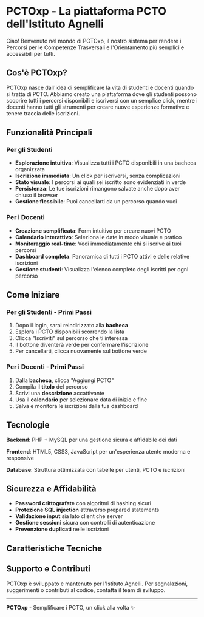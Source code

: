 # PCTOxp - La piattaforma PCTO dell'Istituto Agnelli

Ciao! Benvenuto nel mondo di PCTOxp, il nostro sistema per rendere i Percorsi per le Competenze Trasversali e l'Orientamento più semplici e accessibili per tutti.

## Cos'è PCTOxp?

PCTOxp nasce dall'idea di semplificare la vita di studenti e docenti quando si tratta di PCTO. Abbiamo creato una piattaforma dove gli studenti possono scoprire tutti i percorsi disponibili e iscriversi con un semplice click, mentre i docenti hanno tutti gli strumenti per creare nuove esperienze formative e tenere traccia delle iscrizioni.

## Funzionalità Principali

### Per gli Studenti
- **Esplorazione intuitiva**: Visualizza tutti i PCTO disponibili in una bacheca organizzata
- **Iscrizione immediata**: Un click per iscriversi, senza complicazioni
- **Stato visuale**: I percorsi ai quali sei iscritto sono evidenziati in verde
- **Persistenza**: Le tue iscrizioni rimangono salvate anche dopo aver chiuso il browser
- **Gestione flessibile**: Puoi cancellarti da un percorso quando vuoi

### Per i Docenti
- **Creazione semplificata**: Form intuitivo per creare nuovi PCTO
- **Calendario interattivo**: Seleziona le date in modo visuale e pratico
- **Monitoraggio real-time**: Vedi immediatamente chi si iscrive ai tuoi percorsi
- **Dashboard completa**: Panoramica di tutti i PCTO attivi e delle relative iscrizioni
- **Gestione studenti**: Visualizza l'elenco completo degli iscritti per ogni percorso

## Come Iniziare

### Per gli Studenti - Primi Passi
1. Dopo il login, sarai reindirizzato alla **bacheca**
2. Esplora i PCTO disponibili scorrendo la lista
3. Clicca "Iscriviti" sul percorso che ti interessa
4. Il bottone diventerà verde per confermare l'iscrizione
5. Per cancellarti, clicca nuovamente sul bottone verde

### Per i Docenti - Primi Passi
1. Dalla **bacheca**, clicca "Aggiungi PCTO"
2. Compila il **titolo** del percorso
3. Scrivi una **descrizione** accattivante
4. Usa il **calendario** per selezionare data di inizio e fine
5. Salva e monitora le iscrizioni dalla tua dashboard

## Tecnologie

**Backend**: PHP + MySQL per una gestione sicura e affidabile dei dati

**Frontend**: HTML5, CSS3, JavaScript per un'esperienza utente moderna e responsive

**Database**: Struttura ottimizzata con tabelle per utenti, PCTO e iscrizioni

## Sicurezza e Affidabilità

- **Password crittografate** con algoritmi di hashing sicuri
- **Protezione SQL injection** attraverso prepared statements
- **Validazione input** sia lato client che server
- **Gestione sessioni** sicura con controlli di autenticazione
- **Prevenzione duplicati** nelle iscrizioni

## Caratteristiche Tecniche

## Supporto e Contributi

PCTOxp è sviluppato e mantenuto per l'Istituto Agnelli. Per segnalazioni, suggerimenti o contributi al codice, contatta il team di sviluppo.

---

**PCTOxp** - Semplificare i PCTO, un click alla volta ✨

